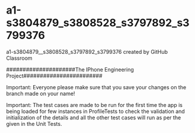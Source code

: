 # a1-s3804879_s3808528_s3797892_s3799376
a1-s3804879__s3808528_s3797892_s3799376 created by GitHub Classroom

#####################The IPhone Engineering Project########################

Important: Everyone please make sure that you save your changes on the branch made on your name!


Important: 
The test cases are made to be run for the first time the app is being loaded for few instances in ProfileTests to check the validation and initialization of the details and all the other test cases will run as per the given in the Unit Tests.


